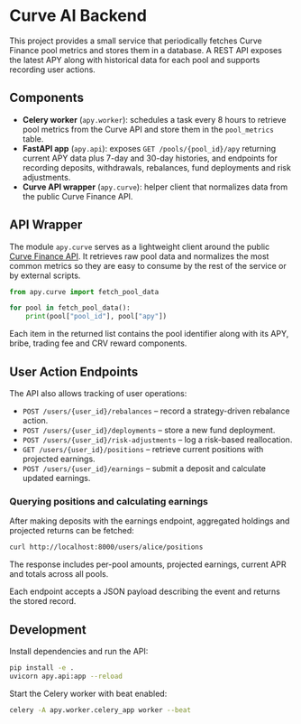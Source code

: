 # Curve AI Backend

This project provides a small service that periodically fetches Curve Finance pool
metrics and stores them in a database. A REST API exposes the latest APY along with
historical data for each pool and supports recording user actions.

## Components

- **Celery worker** (`apy.worker`): schedules a task every 8 hours to retrieve pool
  metrics from the Curve API and store them in the `pool_metrics` table.
- **FastAPI app** (`apy.api`): exposes `GET /pools/{pool_id}/apy` returning current
  APY data plus 7-day and 30-day histories, and endpoints for recording deposits,
  withdrawals, rebalances, fund deployments and risk adjustments.
- **Curve API wrapper** (`apy.curve`): helper client that normalizes data from the
  public Curve Finance API.

## API Wrapper

The module `apy.curve` serves as a lightweight client around the public
[Curve Finance API](https://api.curve.fi/api/getPools/ethereum/main). It retrieves
raw pool data and normalizes the most common metrics so they are easy to consume by
the rest of the service or by external scripts.

```python
from apy.curve import fetch_pool_data

for pool in fetch_pool_data():
    print(pool["pool_id"], pool["apy"])
```

Each item in the returned list contains the pool identifier along with its APY,
bribe, trading fee and CRV reward components.

## User Action Endpoints

The API also allows tracking of user operations:

- `POST /users/{user_id}/rebalances` – record a strategy-driven rebalance action.
- `POST /users/{user_id}/deployments` – store a new fund deployment.
- `POST /users/{user_id}/risk-adjustments` – log a risk-based reallocation.
- `GET /users/{user_id}/positions` – retrieve current positions with projected earnings.
- `POST /users/{user_id}/earnings` – submit a deposit and calculate updated earnings.

### Querying positions and calculating earnings

After making deposits with the earnings endpoint, aggregated holdings and projected
returns can be fetched:

```bash
curl http://localhost:8000/users/alice/positions
```

The response includes per-pool amounts, projected earnings, current APR and totals
across all pools.

Each endpoint accepts a JSON payload describing the event and returns the stored
record.

## Development

Install dependencies and run the API:

```bash
pip install -e .
uvicorn apy.api:app --reload
```

Start the Celery worker with beat enabled:

```bash
celery -A apy.worker.celery_app worker --beat
```

